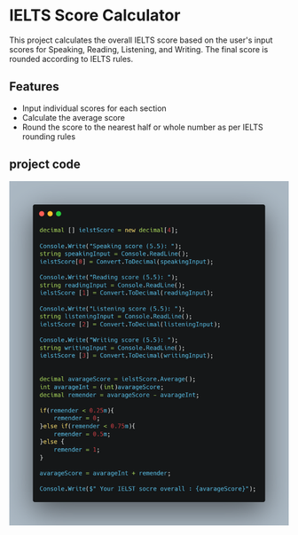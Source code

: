 # IELTS Score Calculator

This project calculates the overall IELTS score based on the user's input scores for Speaking, Reading, Listening, and Writing. The final score is rounded according to IELTS rules.

## Features
- Input individual scores for each section
- Calculate the average score
- Round the score to the nearest half or whole number as per IELTS rounding rules


## project code 

![Screenshot of the Code](images/carbon.png)
